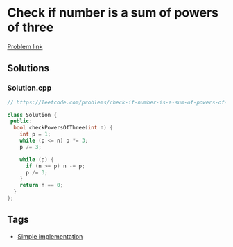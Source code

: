 # Check if number is a sum of powers of three

[Problem link](https://leetcode.com/problems/check-if-number-is-a-sum-of-powers-of-three)

## Solutions


### Solution.cpp
```cpp
// https://leetcode.com/problems/check-if-number-is-a-sum-of-powers-of-three

class Solution {
 public:
  bool checkPowersOfThree(int n) {
    int p = 1;
    while (p <= n) p *= 3;
    p /= 3;

    while (p) {
      if (n >= p) n -= p;
      p /= 3;
    }
    return n == 0;
  }
};
```
## Tags

* [Simple implementation](/Collections/simple-implementation.md#simple-implementation)
